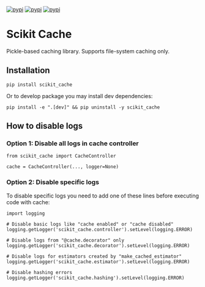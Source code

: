 [![pypi](https://img.shields.io/pypi/v/scikit-cache.svg)](https://pypi.org/project/scikit-cache/)
[![pypi](https://img.shields.io/pypi/pyversions/scikit-cache.svg)](https://pypi.org/project/scikit-cache/)
[![pypi](https://img.shields.io/pypi/l/scikit-cache.svg)](https://raw.githubusercontent.com/deniskrumko/scikit-cache/master/LICENSE)

# Scikit Cache

Pickle-based caching library. Supports file-system caching only.

## Installation

```
pip install scikit_cache
```

Or to develop package you may install dev dependencies:
```
pip install -e ".[dev]" && pip uninstall -y scikit_cache
```

## How to disable logs

### Option 1: Disable all logs in cache controller

```
from scikit_cache import CacheController

cache = CacheController(..., logger=None)
```

### Option 2: Disable specific logs

To disable specific logs you need to add one of these lines before executing code with cache:

```
import logging

# Disable basic logs like "cache enabled" or "cache disabled"
logging.getLogger('scikit_cache.controller').setLevel(logging.ERROR)

# Disable logs from "@cache.decorator" only
logging.getLogger('scikit_cache.decorator').setLevel(logging.ERROR)

# Disable logs for estimators created by "make_cached_estimator"
logging.getLogger('scikit_cache.estimator').setLevel(logging.ERROR)

# Disable hashing errors
logging.getLogger('scikit_cache.hashing').setLevel(logging.ERROR)
```
